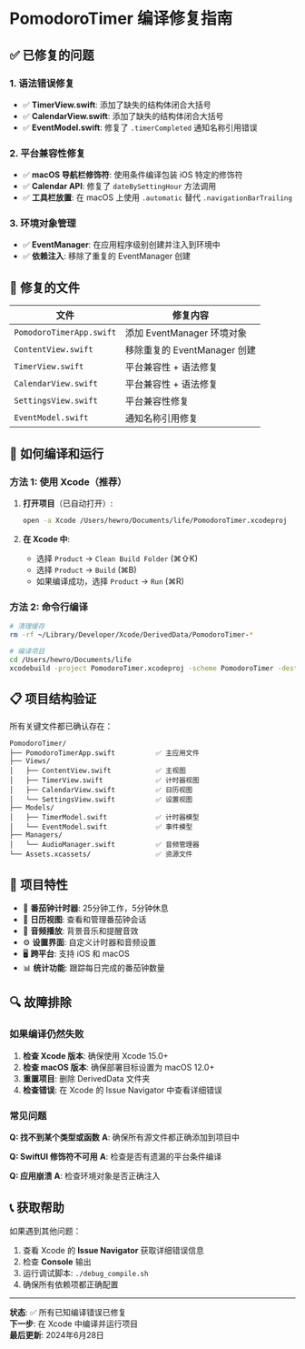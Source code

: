 # PomodoroTimer 编译修复指南

## ✅ 已修复的问题

### 1. 语法错误修复
- ✅ **TimerView.swift**: 添加了缺失的结构体闭合大括号
- ✅ **CalendarView.swift**: 添加了缺失的结构体闭合大括号
- ✅ **EventModel.swift**: 修复了 `.timerCompleted` 通知名称引用错误

### 2. 平台兼容性修复
- ✅ **macOS 导航栏修饰符**: 使用条件编译包装 iOS 特定的修饰符
- ✅ **Calendar API**: 修复了 `dateBySettingHour` 方法调用
- ✅ **工具栏放置**: 在 macOS 上使用 `.automatic` 替代 `.navigationBarTrailing`

### 3. 环境对象管理
- ✅ **EventManager**: 在应用程序级别创建并注入到环境中
- ✅ **依赖注入**: 移除了重复的 EventManager 创建

## 🔧 修复的文件

| 文件 | 修复内容 |
|------|----------|
| `PomodoroTimerApp.swift` | 添加 EventManager 环境对象 |
| `ContentView.swift` | 移除重复的 EventManager 创建 |
| `TimerView.swift` | 平台兼容性 + 语法修复 |
| `CalendarView.swift` | 平台兼容性 + 语法修复 |
| `SettingsView.swift` | 平台兼容性修复 |
| `EventModel.swift` | 通知名称引用修复 |

## 🚀 如何编译和运行

### 方法 1: 使用 Xcode（推荐）

1. **打开项目**（已自动打开）:
   ```bash
   open -a Xcode /Users/hewro/Documents/life/PomodoroTimer.xcodeproj
   ```

2. **在 Xcode 中**:
   - 选择 `Product` → `Clean Build Folder` (⌘⇧K)
   - 选择 `Product` → `Build` (⌘B)
   - 如果编译成功，选择 `Product` → `Run` (⌘R)

### 方法 2: 命令行编译

```bash
# 清理缓存
rm -rf ~/Library/Developer/Xcode/DerivedData/PomodoroTimer-*

# 编译项目
cd /Users/hewro/Documents/life
xcodebuild -project PomodoroTimer.xcodeproj -scheme PomodoroTimer -destination "platform=macOS" clean build
```

## 📋 项目结构验证

所有关键文件都已确认存在：

```
PomodoroTimer/
├── PomodoroTimerApp.swift          ✅ 主应用文件
├── Views/
│   ├── ContentView.swift           ✅ 主视图
│   ├── TimerView.swift             ✅ 计时器视图
│   ├── CalendarView.swift          ✅ 日历视图
│   └── SettingsView.swift          ✅ 设置视图
├── Models/
│   ├── TimerModel.swift            ✅ 计时器模型
│   └── EventModel.swift            ✅ 事件模型
├── Managers/
│   └── AudioManager.swift          ✅ 音频管理器
└── Assets.xcassets/                ✅ 资源文件
```

## 🎯 项目特性

- 🍅 **番茄钟计时器**: 25分钟工作，5分钟休息
- 📅 **日历视图**: 查看和管理番茄钟会话
- 🎵 **音频播放**: 背景音乐和提醒音效
- ⚙️ **设置界面**: 自定义计时器和音频设置
- 🖥️ **跨平台**: 支持 iOS 和 macOS
- 📊 **统计功能**: 跟踪每日完成的番茄钟数量

## 🔍 故障排除

### 如果编译仍然失败

1. **检查 Xcode 版本**: 确保使用 Xcode 15.0+
2. **检查 macOS 版本**: 确保部署目标设置为 macOS 12.0+
3. **重置项目**: 删除 DerivedData 文件夹
4. **检查错误**: 在 Xcode 的 Issue Navigator 中查看详细错误

### 常见问题

**Q: 找不到某个类型或函数**
**A**: 确保所有源文件都正确添加到项目中

**Q: SwiftUI 修饰符不可用**
**A**: 检查是否有遗漏的平台条件编译

**Q: 应用崩溃**
**A**: 检查环境对象是否正确注入

## 📞 获取帮助

如果遇到其他问题：

1. 查看 Xcode 的 **Issue Navigator** 获取详细错误信息
2. 检查 **Console** 输出
3. 运行调试脚本: `./debug_compile.sh`
4. 确保所有依赖项都正确配置

---

**状态**: ✅ 所有已知编译错误已修复  
**下一步**: 在 Xcode 中编译并运行项目  
**最后更新**: 2024年6月28日